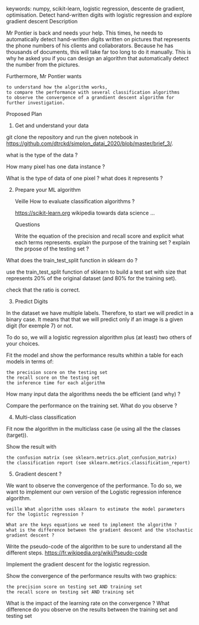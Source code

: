 keywords: numpy, scikit-learn, logistic regression, descente de gradient, optimisation.
Detect hand-written digits with logistic regression and explore gradient descent
Description

Mr Pontier is back and needs your help. This times, he needs to automatically detect hand-written digits written on pictures that represents the phone numbers of his clients and collaborators. Because he has thousands of documents, this will take far too long to do it manually. This is why he asked you if you can design an algorithm that automatically detect the number from the pictures.

Furthermore, Mr Pontier wants

    to understand how the algorithm works,
    to compare the performance with several classification algorithms
    to observe the convergence of a grandient descent algorithm for further investigation.

Proposed Plan

1) Get and understand your data

git clone the repository and run the given notebook in https://github.com/dtrckd/simplon_datai_2020/blob/master/brief_3/.

what is the type of the data ?

How many pixel has one data instance ?

What is the type of data of one pixel ? what does it represents ?

2) Prepare your ML algorithm

    Veille How to evaluate classification algorithms ?

    https://scikit-learn.org
    wikipedia
    towards data science
    ...

    Questions

    Write the equation of the precision and recall score and explicit what each terms represents.
    explain the purpose of the training set ?
    explain the prpose of the testing set ?

What does the train_test_split function in sklearn do ?

use the train_test_split function of sklearn to build a test set with size that represents 20% of the original dataset (and 80% for the training set).

check that the ratio is correct.

3) Predict Digits

In the dataset we have multiple labels. Therefore, to start we will predict in a binary case. It means that that we will predict only if an image is a given digit (for exemple 7) or not.

To do so, we will a logistic regression algorithm plus (at least) two others of your choices.

Fit the model and show the performance results whithin a table for each models in terms of:

    the precision score on the testing set
    the recall score on the testing set
    the inference time for each algorithm

How many input data the algorithms needs the be efficient (and why) ?

Compare the performance on the training set. What do you observe ?

4) Multi-class classification

Fit now the algorithm in the multiclass case (ie using all the the classes (target)).

Show the result with

    the confusion matrix (see sklearn.metrics.plot_confusion_matrix)
    the classification report (see sklearn.metrics.classification_report)

5) Gradient descent ?

We want to observe the convergence of the performance. To do so, we want to implement our own version of the Logistic regression inference algorithm.

    veille What algorithm uses sklearn to estimate the model parameters for the logistic regression ?

    What are the keys equations we need to implement the algorithm ?
    what is the difference between the gradient descent and the stochastic gradient descent ?

Write the pseudo-code of the algorithm to be sure to understand all the different steps. https://fr.wikipedia.org/wiki/Pseudo-code

Implement the gradient descent for the logistic regression.

Show the convergence of the performance results with two graphics:

    the precision score on testing set AND training set
    the recall score on testing set AND training set

What is the impact of the learning rate on the convergence ? What difference do you observe on the results between the training set and testing set

